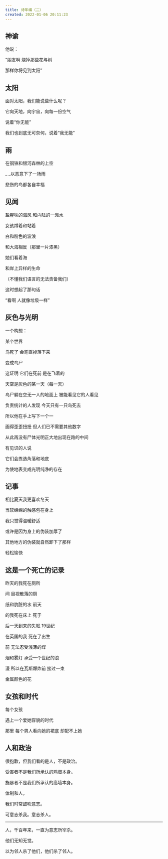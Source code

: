 ```yaml
---
title: 诗年编（二）
created: 2022-01-06 20:11:23
---
```

## 神谕
他说：

“朋友啊 烧掉那些花与树

那样你将见到太阳”

## 太阳

面对太阳，我们能说些什么呢？

它向天地，向宇宙，向每一份空气

说着“你无能”

我们也到底无可奈何，说着“我无能”

## 雨
在钢铁和银河森林的上空

\_ \_以恶意下了一场雨

悲伤的鸟都各自幸福

## 见闻
盐腥味的海风 和内陆的一滩水

女孩蹲着和站着

白和粉色的波浪

和大海相反（那里一片漆黑）

她们看着海

和岸上异样的生命

（不懂我们语言的无法责备我们）

这时想起了那句话

“看啊 人就像垃圾一样”

## 灰色与光明
一个构想：

某个世界

鸟死了 会笔直掉落下来

变成鸟尸

这证明 它们在死前 是在飞着的

天空是灰色的某一天（每一天）

鸟尸躺在空无一人的地面上 被能看见它的人看见

负责统计的人发现 今天只有一只鸟死去

所以他在手上写下一个一

画得歪歪扭扭 但人们已不需要其他数字

从此再没有尸体光明正大地出现在路的中间

有见识的人说

它们会拣选角落和地底

为使地表变成光明纯净的存在

## 记事
相比夏天我更喜欢冬天

当软绵绵的触感包在身上

我只觉得温暖舒适

或许是因为身上的伪装加厚了

其他地方的伪装就自然卸下了那样

轻松愉快

## 这是一个死亡的记录
昨天的我死在厕所

间 目视散落的厕

纸和肮脏的水 前天

的我死在床上 死于

后一天到来的失眠 19世纪

在英国的我 死在了出生

前 无法忍受浅薄的煤

烟和雾灯 承受一个世纪的浪

漫 所以在瓦斯爆炸前 接过一束

金属颜色的花

## 女孩和时代
每个女孩

遇上一个爱她容貌的时代

那里 每个男人看向她的裙底 却配不上她

## 人和政治
很抱歉，但我们看的是人，不是政治。

受害者不是我们所承认的鸡蛋本身。

施暴者不是我们所承认的高墙本身。

体制和人。

我们时常鼓吹意志。

可意志杀我。意志杀人。

---

人，千百年来，一直为意志所宰杀。

他们无知无觉。

以为邻人杀了他们，他们杀了邻人。

